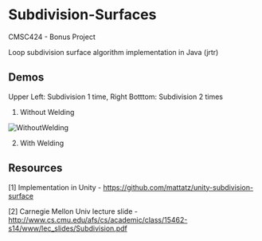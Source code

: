# Subdivision-Surfaces
CMSC424 - Bonus Project

Loop subdivision surface algorithm implementation in Java (jrtr)

## Demos
Upper Left: Subdivision 1 time, Right Botttom: Subdivision 2 times

1) Without Welding

![WithoutWelding](https://github.com/Duotun/Subdivision-Surfaces/blob/master/Demos/Subdivision%20Without%20Welding.gif)


2) With Welding



## Resources

[1] Implementation in Unity - https://github.com/mattatz/unity-subdivision-surface

[2] Carnegie Mellon Univ lecture slide - http://www.cs.cmu.edu/afs/cs/academic/class/15462-s14/www/lec_slides/Subdivision.pdf


